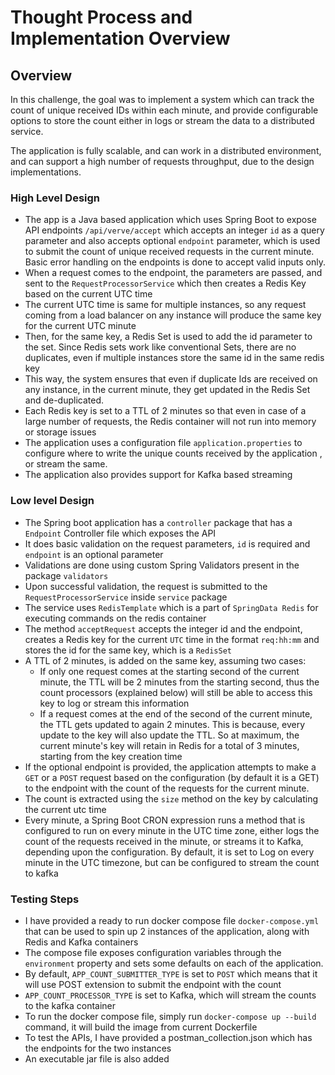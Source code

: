 # Thought Process and Implementation Overview

## Overview

In this challenge, the goal was to implement a system which can track the count of unique received IDs within each minute, and provide configurable options to store the count either in logs or stream the data to a distributed service. 


The application is fully scalable, and can work in a distributed environment, and can support a high number of requests throughput, due to the design implementations.

### High Level Design
- The app is a Java based application which uses Spring Boot to expose API endpoints ```/api/verve/accept``` which accepts an integer ```id``` as a query parameter and also accepts optional ```endpoint``` parameter, which is used to submit the count of unique received requests in the current minute. Basic error handling on the endpoints is done to accept valid inputs only.
- When a request comes to the endpoint, the parameters are passed, and sent to the ```RequestProcessorService``` which then creates a Redis Key based on the current UTC time
- The current UTC time is same for multiple instances, so any request coming from a load balancer on any instance will produce the same key for the current UTC minute
- Then, for the same key, a Redis Set is used to add the id parameter to the set. Since Redis sets work like conventional Sets, there are no duplicates, even if multiple instances store the same id in the same redis key
- This way, the system ensures that even if duplicate Ids are received on any instance, in the current minute, they get updated in the Redis Set and de-duplicated.
- Each Redis key is set to a TTL of 2 minutes so that even in case of a large number of requests, the Redis container will not run into memory or storage issues
- The application uses a configuration file ```application.properties``` to configure where to write the unique counts received by the application , or stream the same.  
- The application also provides support for Kafka based streaming


### Low level Design

- The Spring boot application has a ```controller``` package that has a ```Endpoint``` Controller file which exposes the API
- It does basic validation on the request parameters, ```id``` is required and ```endpoint``` is an optional parameter
- Validations are done using custom Spring Validators present in the package ```validators```
- Upon successful validation, the request is submitted to the ```RequestProcessorService``` inside ```service``` package
- The service uses ```RedisTemplate``` which is a part of ```SpringData Redis``` for executing commands on the redis container
- The method ```acceptRequest``` accepts the integer id and the endpoint, creates a Redis key for the current ```UTC``` time in the format ```req:hh:mm``` and stores the id for the same key, which is a ```RedisSet```
- A TTL of 2 minutes, is added on the same key, assuming two cases:
  - If only one request comes at the starting second of the current minute, the TTL will be 2 minutes from the starting second, thus the count processors (explained below) will still be able to access this key to log or stream this information
  - If a request comes at the end of the second of the current minute, the TTL gets updated to again 2 minutes. This is because, every update to the key will also update the TTL. So at maximum, the current minute's key will retain in Redis for a total of 3 minutes, starting from the key creation time
- If the optional endpoint is provided, the application attempts to make a ```GET``` or a ```POST``` request based on the configuration (by default it is a GET) to the endpoint with the count of the requests for the current minute.
- The count is extracted using the ```size``` method on the key by calculating the current utc time
- Every minute, a Spring Boot CRON expression runs a method that is configured to run on every minute in the UTC time zone, either logs the count of the requests received in the minute, or streams it to Kafka, depending upon the configuration. By default, it is set to Log on every minute in the UTC timezone, but can be configured to stream the count to kafka

### Testing Steps

- I have provided a ready to run docker compose file ```docker-compose.yml``` that can be used to spin up 2 instances of the application, along with Redis and Kafka containers
- The compose file exposes configuration variables through the ```environment``` property and sets some defaults on each of the application.
- By default, ```APP_COUNT_SUBMITTER_TYPE``` is set to ```POST``` which means that it will use POST extension to submit the endpoint with the count
- ```APP_COUNT_PROCESSOR_TYPE``` is set to Kafka, which will stream the counts to the kafka container
- To run the docker compose file, simply run ```docker-compose up --build ``` command, it will build the image from current Dockerfile
- To test the APIs, I have provided a postman_collection.json which has the endpoints for the two instances
- An executable jar file is also added



